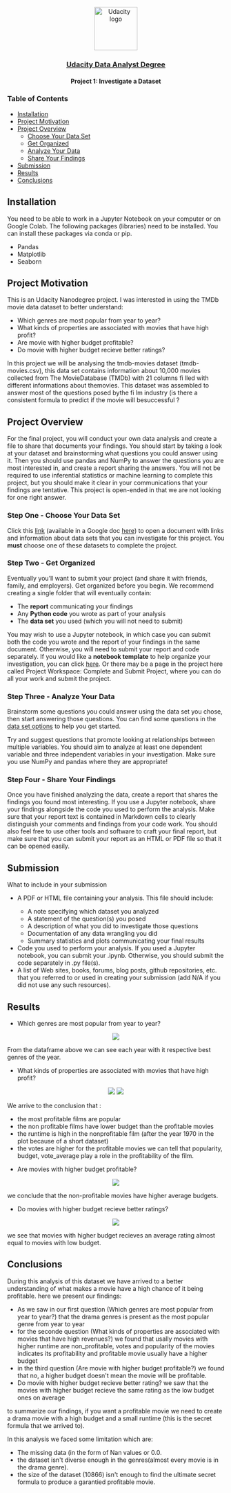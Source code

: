 <p align="center">
  <a href="https://www.udacity.com/">
    <img src='https://course_report_production.s3.amazonaws.com/rich/rich_files/rich_files/5511/s300/udacity-logo.png' alt="Udacity logo" width = 100px>
   </a>
</p>
<h3 align="center"><a href='https://www.udacity.com/course/data-analyst-nanodegree--nd002'> Udacity Data Analyst Degree </a></h3>
<h4 align="center">Project 1: Investigate a Dataset</h4>

### Table of Contents

- [Installation](#installation)
- [Project Motivation](#motivation)
- [Project Overview](#project_overview)
  - [Choose Your Data Set](#cyds)
  - [Get Organized](#go)
  - [Analyze Your Data](#ad)
  - [Share Your Findings](#sf)
- [Submission](#sb)
- [Results](#results)
- [Conclusions](#conclusion)

## Installation <a name="installation"></a>

You need to be able to work in a Jupyter Notebook on your computer or on Google Colab. The following packages (libraries) need to be installed. You can install these packages via conda or pip.

- Pandas
- Matplotlib
- Seaborn

## Project Motivation <a name="motivation"></a>

This is an Udacity Nanodegree project. I was interested in using the TMDb movie data dataset to better understand: </br>
- Which genres are most popular from year to year?
- What kinds of properties are associated with movies that have high profit?
- Are movie with higher budget profitable?
- Do movie with higher budget recieve better ratings?

In this project we will be analysing the tmdb-movies dataset (tmdb-movies.csv), this data set contains information about 10,000 movies collected from The MovieDatabase (TMDb) with 21 columns fi lled with different informations about themovies. This dataset was assembled to answer most of the questions posed bythe fi lm industry (is there a consistent formula to predict if the movie will besuccessful ?

## Project Overview <a name="project_overview"></a>
For the final project, you will conduct your own data analysis and create a file to share that documents your findings. You should start by taking a look at your dataset and brainstorming what questions you could answer using it. Then you should use pandas and NumPy to answer the questions you are most interested in, and create a report sharing the answers. You will not be required to use inferential statistics or machine learning to complete this project, but you should make it clear in your communications that your findings are tentative. This project is open-ended in that we are not looking for one right answer.

### Step One - Choose Your Data Set <a name="cyds"></a>

Click this [link](https://s3.amazonaws.com/video.udacity-data.com/topher/2018/July/5b57919a_data-set-options/data-set-options.pdf) (available in a Google doc [here](https://docs.google.com/document/d/e/2PACX-1vTlVmknRRnfy_4eTrjw5hYGaiQim5ctr9naaRd4V9du2B5bxpd8FEH3KtDgp8qVekw7Cj1GLk1IXdZi/pub?embedded=True)) to open a document with links and information about data sets that you can investigate for this project. You <strong>must</strong> choose one of these datasets to complete the project.

### Step Two - Get Organized <a name="go"></a>

Eventually you’ll want to submit your project (and share it with friends, family, and employers). Get organized before you begin. We recommend creating a single folder that will eventually contain:
<ul>
    <li>The <strong>report</strong> communicating your findings</li>
    <li>Any <strong>Python code</strong> you wrote as part of your analysis</li>
    <li>The <strong>data set</strong> you used (which you will not need to submit)</li>
</ul>
You may wish to use a Jupyter notebook, in which case you can submit both the code you wrote and the report of your findings in the same document. Otherwise, you will need to submit your report and code separately. If you would like a <strong>notebook template</strong> to help organize your investigation, you can click <a href="https://s3.amazonaws.com/video.udacity-data.com/topher/2018/April/5ac7a08a_investigate-a-dataset-template.ipynb/investigate-a-dataset-template.ipynb.zip">here</a>. Or there may be a page in the project here called Project Workspace: Complete and Submit Project, where you can do all your work and submit the project.

### Step Three - Analyze Your Data <a name="ad"></a>

Brainstorm some questions you could answer using the data set you chose, then start answering those questions. You can find some questions in the [data set options](https://s3.amazonaws.com/video.udacity-data.com/topher/2018/July/5b57919a_data-set-options/data-set-options.pdf) to help you get started.

Try and suggest questions that promote looking at relationships between multiple variables. You should aim to analyze at least one dependent variable and three independent variables in your investigation. Make sure you use NumPy and pandas where they are appropriate!

### Step Four - Share Your Findings<a name="sf"></a>

Once you have finished analyzing the data, create a report that shares the findings you found most interesting. If you use a Jupyter notebook, share your findings alongside the code you used to perform the analysis. Make sure that your report text is contained in Markdown cells to clearly distinguish your comments and findings from your code work. You should also feel free to use other tools and software to craft your final report, but make sure that you can submit your report as an HTML or PDF file so that it can be opened easily.

## Submission <a name="sb"></a>
What to include in your submission
<ul>
   <li>A PDF or HTML file containing your analysis. This file should include:</li>
       <ul>
        <li>A note specifying which dataset you analyzed</li>
        <li>A statement of the question(s) you posed</li>
        <li>A description of what you did to investigate those questions</li>
        <li>Documentation of any data wrangling you did</li>
        <li>Summary statistics and plots communicating your final results</li>
       </ul>
   <li>Code you used to perform your analysis. If you used a Jupyter notebook, you can submit your .ipynb. Otherwise, you should submit the code separately in .py file(s).</li>
   <li>A list of Web sites, books, forums, blog posts, github repositories, etc. that you referred to or used in creating your submission (add N/A if you did not use any such resources).</li>
</ul>

## Results <a name="results"></a>
- Which genres are most popular from year to year?</br>
<p align="center">
    <img src="Results/genres.PNG">
</p>
From the dataframe above we can see each year with it respective best genres of the year.

- What kinds of properties are associated with movies that have high profit?</br>
<p align="center">
    <img src="Results/film properties 1.PNG">
    <img src="Results/film properties 2.PNG">
</p>
We arrive to the conclusion that :

* the most profitable films are popular
* the non profitable films have lower budget than the profitable movies
* the runtime is high in the nonprofitable film (after the year 1970 in the plot because of a short dataset)
* the votes are higher for the profitable movies
we can tell that popularity, budget, vote_average play a role in the profitability of the film.

- Are movies with higher budget profitable?</br>
<p align="center">
    <img src="Results/average budget by profitability.PNG">
</p>
we conclude that the non-profitable movies have higher average budgets.

- Do movies with higher budget recieve better ratings?</br>
<p align="center">
    <img src="Results/average vote by budget.PNG">
</p>
we see that movies with higher budget recieves an average rating almost equal to movies with low budget.

## Conclusions <a name="conclusion"></a>
During this analysis of this dataset we have arrived to a better understanding of what makes a movie have a high chance of it being profitable. here we present our findings:

* As we saw in our first question (Which genres are most popular from year to year?) that the drama genres is present as the most popular genre from year to year
* for the seconde question (What kinds of properties are associated with movies that have high revenues?) we found that usally movies with higher runtime are non_profitable, votes and popularity of the movies indicates its profitability and profitable movie usually have a higher budget
* in the third question (Are movie with higher budget profitable?) we found that no, a higher budget doesn't mean the movie will be profitable.
* Do movie with higher budget recieve better rating? we saw that the movies with higher budget recieve the same rating as the low budget ones on average

to summarize our findings, if you want a profitable movie we need to create a drama movie with a high budget and a small runtime (this is the secret formula that we arrived to).

In this analysis we faced some limitation which are:
* The missing data (in the form of Nan values or 0.0.
* the dataset isn't diverse enough in the genres(almost every movie is in the drama genre).
* the size of the dataset (10866) isn't enough to find the ultimate secret formula to produce a garantied profitable movie.
